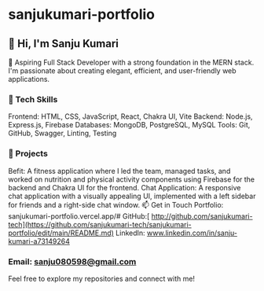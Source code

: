 # sanjukumari-portfolio

## 👋 Hi, I'm Sanju Kumari
🚀 Aspiring Full Stack Developer with a strong foundation in the MERN stack. I'm passionate about creating elegant, efficient, and user-friendly web applications.

### 🔧 Tech Skills
Frontend: HTML, CSS, JavaScript, React, Chakra UI, Vite
Backend: Node.js, Express.js, Firebase
Databases: MongoDB, PostgreSQL, MySQL
Tools: Git, GitHub, Swagger, Linting, Testing
### 🌟 Projects
Befit: A fitness application where I led the team, managed tasks, and worked on nutrition and physical activity components using Firebase for the backend and Chakra UI for the frontend.
Chat Application: A responsive chat application with a visually appealing UI, implemented with a left sidebar for friends and a right-side chat window.
📫 Get in Touch
Portfolio: sanjukumari-portfolio.vercel.app/#
GitHub:[ http://github.com/sanjukumari-tech](https://github.com/sanjukumari-tech/sanjukumari-portfolio/edit/main/README.md)
LinkedIn: www.linkedin.com/in/sanju-kumari-a73149264
### Email: sanju080598@gmail.com

Feel free to explore my repositories and connect with me!
